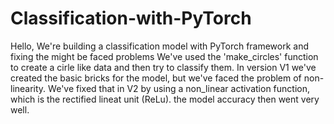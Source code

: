 # Classification-with-PyTorch
Hello, We're building a classification model with PyTorch framework and fixing the might be faced problems
We've used the 'make_circles' function to create a cirle like data and then try to classify them.
In version V1 we've created the basic bricks for the model, but we've faced the problem of non-linearity.
We've fixed that in V2 by using a non_linear activation function, which is the rectified lineat unit (ReLu).
the model accuracy then went very well.
